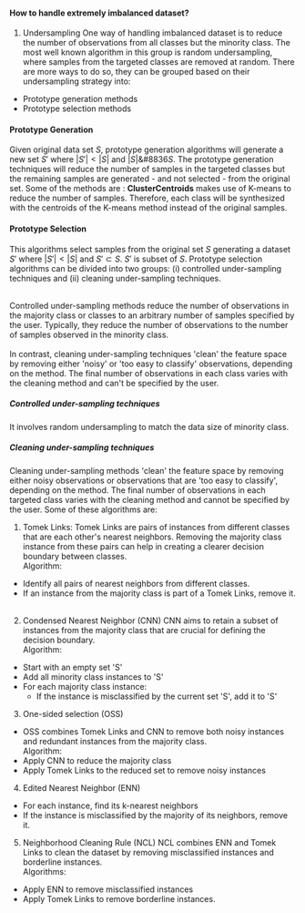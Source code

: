 #### How to handle extremely imbalanced dataset?

1) Undersampling
One way of handling imbalanced dataset is to reduce the number of observations from all classes but the minority class. The most well known algorithm in this group is random undersampling, where samples from the targeted classes are removed at random. There are more ways to do so, they can be grouped based on their undersampling strategy into:
- Prototype generation methods
- Prototype selection methods

#### Prototype Generation

Given original data set $S$, prototype generation algorithms will generate a new set $S'$ where $|S'| < |S|$ and $|S|$&#8836$S$. The prototype generation techniques will reduce the number of samples in the targeted classes but the remaining samples are generated - and not selected - from the original set.
Some of the methods are :
**ClusterCentroids** makes use of K-means to reduce the number of samples. Therefore, each class will be synthesized with the centroids of the K-means method instead of the original samples.

####  Prototype Selection
This algorithms select samples from the original set $S$ generating a dataset $S'$ where $|S'| < |S|$ and $S' \subset S$. $S'$ is subset of $S$. Prototype selection algorithms can be divided into two groups:
(i) controlled under-sampling techniques and (ii) cleaning under-sampling techniques. <br /><br />

Controlled under-sampling methods reduce the number of observations in the majority class or classes to an arbitrary number of samples specified by the user. Typically, they reduce the number of observations to the number of samples observed in the minority class. <br /><br />
In contrast, cleaning under-sampling techniques 'clean' the feature space by removing either 'noisy' or 'too easy to classify' observations, depending on the method. The final number of observations in each class varies with the cleaning method and can't be specified by the user.

##### Controlled under-sampling techniques
It involves random undersampling to match the data size of minority class.

##### Cleaning under-sampling techniques
Cleaning under-sampling methods 'clean' the feature space by removing either noisy observations or observations that are 'too easy to classify', depending on the method. The final number of observations in each targeted class varies with the cleaning method and cannot be specified by the user. Some of these algorithms are:

1) Tomek Links: Tomek Links are pairs of instances from different classes that are each other's nearest neighbors. Removing the majority class instance from these pairs can help in creating a clearer decision boundary between classes. <br />
Algorithm:
- Identify all pairs of nearest neighbors from different classes.
- If an instance from the majority class is part of a Tomek Links, remove it. <br /><br />

2) Condensed Nearest Neighbor (CNN)
CNN aims to retain a subset of instances from the majority class that are crucial for defining the decision boundary. <br />
Algorithm:
- Start with an empty set 'S'
- Add all minority class instances to 'S'
- For each majority class instance:
    - If the instance is misclassified by the current set 'S', add it to 'S'

3) One-sided selection (OSS)
- OSS combines Tomek Links and CNN to remove both noisy instances and redundant instances from the majority class. <br />
Algorithm: <br />
- Apply CNN to reduce the majority class
- Apply Tomek Links to the reduced set to remove noisy instances

4) Edited Nearest Neighbor (ENN)
- For each instance, find its k-nearest neighbors
- If the instance is misclassified by the majority of its neighbors, remove it.

5) Neighborhood Cleaning Rule (NCL)
NCL combines ENN and Tomek Links to clean the dataset by removing misclassified instances and borderline instances. <br />
Algorithms: <br />
- Apply ENN to remove misclassified instances
- Apply Tomek Links to remove borderline instances.




